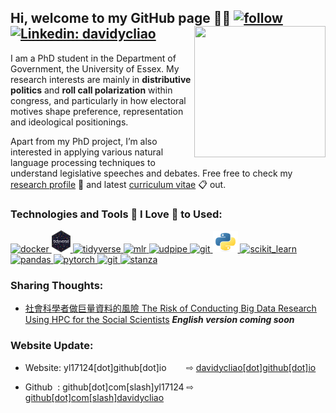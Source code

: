 ## Hi, welcome to my GitHub page 👋🏻 [![follow](https://img.shields.io/github/followers/davidycliao?style=social)](https://github.com/davidycliao) [![Linkedin: davidycliao](https://img.shields.io/badge/-davidycliao-blue?style=flat-square&logo=Linkedin&logoColor=white&link=https://www.linkedin.com/in/david-yen-chieh-liao-51a0a3168/)](https://www.linkedin.com/in/david-yen-chieh-liao-51a0a3168/) <img src="https://raw.githack.com/davidycliao/figures/master/avataaars.png" width="210" height= "210" align="right" />  <br />  

I am a PhD student in the Department of Government, the University of Essex. My research interests are mainly in __distributive politics__ and __roll call polarization__ within congress, and particularly in how electoral motives shape preference, representation and ideological positionings. 

Apart from my PhD project, I’m also interested in applying various natural language processing techniques to understand legislative speeches and debates. Free free to check my [research profile](https://davidycliao.github.io/research/) :open_file_folder: and latest [curriculum vitae](https://raw.githack.com/davidycliao/cv_show/main/CV.pdf) :clipboard: out.

### Technologies and Tools 🔧 I Love 🤟 to Used:

<p align="left"> 
<a href="https://www.docker.com/" target="_blank"> <img src="https://cran.r-project.org/Rlogo.svg" alt="docker" width="40" height="40"/> </a> 
<a href="https://www.tidyverse.org/" target="_blank"> <img src="https://github.com/tidyverse/tidyverse/blob/master/man/figures/logo.png" alt="tidyverse" width="30" height="35"/> </a> 
<a href="https://github.com/tidymodels" target="_blank"> <img src="https://github.com/tidymodels/tidymodels/blob/master/tidymodels_hex.png" alt="tidyverse" width="30" height="35"/> </a> 
<a href="https://github.com/mlr-org/mlr3" target="_blank"> <img src="https://raw.githack.com/mlr-org/mlr3/main/man/figures/logo.png" alt="mlr" width="30" height="30"/> </a> 
<a href="https://github.com/bnosac" target="_blank"> <img src="https://raw.githack.com/bnosac/udpipe/master/vignettes/udpipe-rlogo.png" alt="udpipe" width="30" height="33"/> </a>  
<a href="https://git-scm.com/" target="_blank"> <img src="https://www.vectorlogo.zone/logos/git-scm/git-scm-icon.svg" alt="git" width="32" height="32"/> </a> 
<a href="https://www.python.org" target="_blank"> <img src="https://raw.githubusercontent.com/devicons/devicon/master/icons/python/python-original.svg" alt="python" width="40" height="34"/> </a> 
<a href="https://scikit-learn.org/" target="_blank"> <img src="https://upload.wikimedia.org/wikipedia/commons/0/05/Scikit_learn_logo_small.svg" alt="scikit_learn" width="38" height="45"/> 
</a> <a href="https://pandas.pydata.org" target="_blank"> <img src="https://camo.githubusercontent.com/981d48e57e23a4907cebc4eb481799b5882595ea978261f22a3e131dcd6ebee6/68747470733a2f2f70616e6461732e7079646174612e6f72672f7374617469632f696d672f70616e6461732e737667" alt="pandas" width="60" height="50"/> </a> 
<a href="https://pytorch.org/" target="_blank"> <img src="https://www.vectorlogo.zone/logos/pytorch/pytorch-icon.svg" alt="pytorch" width="30" height="30"/> </a> 
<a href="https://spacy.io" target="_blank"> <img src="https://raw.githack.com/explosion/spaCy/master/website/src/images/logo.svg" alt="git" width="54" height="44"/> </a>
<a href="https://stanfordnlp.github.io" target="_blank"> <img src="https://raw.githack.com/stanfordnlp/stanza/dev/images/stanza-logo.png" alt="stanza" width="58" height="28"/> </a> 
</p>

### Sharing Thoughts:
- [社會科學者做巨量資料的風險 The Risk of Conducting Big Data Research Using HPC for the Social Scientists](https://www.facebook.com/david.liao.7549/posts/10159702081716803?comment_id=10159702179491803&notif_id=1617231791576998&notif_t=feed_comment&ref=notif) ***English version coming soon***

### Website Update:
- Website: yl17124[dot]github[dot]io  &#160; &#160;&#160;&#160;&#160; ⇨ [davidycliao[dot]github[dot]io](https://davidycliao.github.io) <p> 
- Github  &#160;: github[dot]com[slash]yl17124 ⇨ [github[dot]com[slash]davidycliao](https://github.com/davidycliao)

